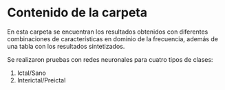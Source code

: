 # Contenido de la carpeta

En esta carpeta se encuentran los resultados obtenidos con diferentes combinaciones de características en dominio de la frecuencia, además de una tabla con los resultados sintetizados.

Se realizaron pruebas con redes neuronales para cuatro tipos de clases:

1. Ictal/Sano
2. Interictal/Preictal

